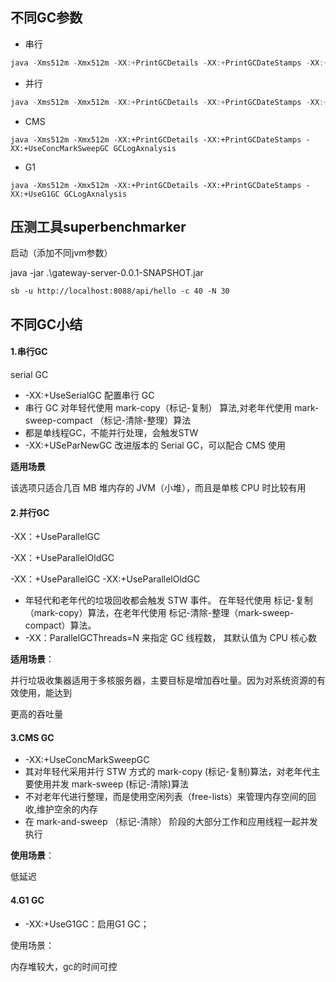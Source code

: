##  不同GC参数

- 串行

```powershell
java -Xms512m -Xmx512m -XX:+PrintGCDetails -XX:+PrintGCDateStamps -XX:+UseSerialGC GCLogAxnalysis
```

- 并行

```powershell
java -Xms512m -Xmx512m -XX:+PrintGCDetails -XX:+PrintGCDateStamps -XX:+UseParallelGC GCLogAxnalysis
```

- CMS

```
java -Xms512m -Xmx512m -XX:+PrintGCDetails -XX:+PrintGCDateStamps -XX:+UseConcMarkSweepGC GCLogAxnalysis
```

- G1

```
java -Xms512m -Xmx512m -XX:+PrintGCDetails -XX:+PrintGCDateStamps -XX:+UseG1GC GCLogAxnalysis
```

## 压测工具superbenchmarker

启动（添加不同jvm参数）

 java -jar .\gateway-server-0.0.1-SNAPSHOT.jar

```
sb -u http://localhost:8088/api/hello -c 40 -N 30
```

## 不同GC小结

#### 1.串行GC

serial GC 

- -XX:+UseSerialGC 配置串行 GC
- 串行 GC 对年轻代使用 mark-copy（标记-复制） 算法,对老年代使用 mark-sweep-compact （标记-清除-整理）算法
- 都是单线程GC，不能并行处理，会触发STW
- -XX:+USeParNewGC 改进版本的 Serial GC，可以配合 CMS 使用

**适用场景**

该选项只适合几百 MB 堆内存的 JVM（小堆），而且是单核 CPU 时比较有用

#### 2.并行GC

-XX：+UseParallelGC

-XX：+UseParallelOldGC 

-XX：+UseParallelGC -XX:+UseParallelOldGC

- 年轻代和老年代的垃圾回收都会触发 STW 事件。 在年轻代使用 标记-复制（mark-copy）算法，在老年代使用 标记-清除-整理（mark-sweep-compact）算法。
- -XX：ParallelGCThreads=N 来指定 GC 线程数， 其默认值为 CPU 核心数

**适用场景**：

并行垃圾收集器适用于多核服务器，主要目标是增加吞吐量。因为对系统资源的有效使用，能达到 

更高的吞吐量

#### 3.CMS GC

- -XX:+UseConcMarkSweepGC
- 其对年轻代采用并行 STW 方式的 mark-copy (标记-复制)算法，对老年代主要使用并发 mark-sweep (标记-清除)算法
- 不对老年代进行整理，而是使用空闲列表（free-lists）来管理内存空间的回收,维护空余的内存
- 在 mark-and-sweep （标记-清除） 阶段的大部分工作和应用线程一起并发执行

**使用场景**：

低延迟

#### 4.G1 GC

- -XX:+UseG1GC：启用G1 GC； 

使用场景：

内存堆较大，gc的时间可控
